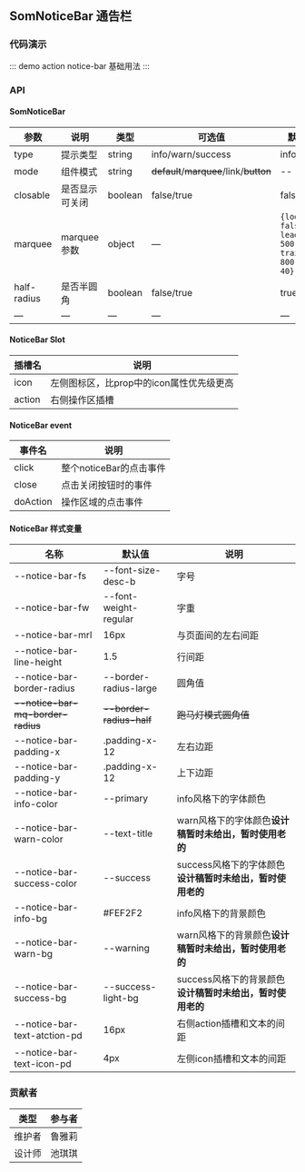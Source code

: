 ## SomNoticeBar 通告栏

### 代码演示

::: demo action notice-bar
基础用法
:::

### API

#### SomNoticeBar
| 参数 | 说明 | 类型 | 可选值 | 默认值 |
| --- | --- | --- | --- | --- |
| type | 提示类型 | string | info/warn/success | info |
| mode | 组件模式 | string | ~~default~~/~~marquee~~/link/~~button~~ | -- |
| closable | 是否显示可关闭 | boolean | false/true | false |
| marquee | marquee 参数 | object | — | `{loop: false, leading: 500, trailing: 800, fps: 40}` |
| half-radius | 是否半圆角 | boolean | false/true | true |
| — | — | — | — | — |

#### NoticeBar Slot
| 插槽名 | 说明 |
| --- | --- |
| icon | 左侧图标区，比prop中的icon属性优先级更高 |
| action | 右侧操作区插槽 |

#### NoticeBar event
| 事件名 | 说明 |
| --- | --- |
| click | 整个noticeBar的点击事件 |
| close | 点击关闭按钮时的事件 |
| doAction | 操作区域的点击事件 |

#### NoticeBar 样式变量
| 名称 | 默认值 | 说明 |
| --- | --- | --- |
| --notice-bar-fs | --font-size-desc-b | 字号 |
| --notice-bar-fw | --font-weight-regular | 字重 |
| --notice-bar-mrl | 16px | 与页面间的左右间距 |
| --notice-bar-line-height | 1.5 | 行间距 |
| --notice-bar-border-radius | --border-radius-large | 圆角值 |
| ~~--notice-bar-mq-border-radius~~ | ~~--border-radius-half~~ | ~~跑马灯模式圆角值~~ |
| --notice-bar-padding-x | .padding-x-12 | 左右边距 |
| --notice-bar-padding-y | .padding-x-12 | 上下边距 |
| --notice-bar-info-color | --primary | info风格下的字体颜色 |
| --notice-bar-warn-color | --text-title | warn风格下的字体颜色**设计稿暂时未给出，暂时使用老的** |
| --notice-bar-success-color | --success | success风格下的字体颜色**设计稿暂时未给出，暂时使用老的** |
| --notice-bar-info-bg | #FEF2F2 | info风格下的背景颜色 |
| --notice-bar-warn-bg | --warning | warn风格下的背景颜色**设计稿暂时未给出，暂时使用老的** |
| --notice-bar-success-bg | --success-light-bg | success风格下的背景颜色**设计稿暂时未给出，暂时使用老的** |
| --notice-bar-text-atction-pd | 16px | 右侧action插槽和文本的间距 |
| --notice-bar-text-icon-pd | 4px | 左侧icon插槽和文本的间距 |

### 贡献者
| 类型       | 参与者                          |
|---------- |--------------------------------  |
| 维护者 | 鲁雅莉 |
| 设计师 | 池琪琪 |

